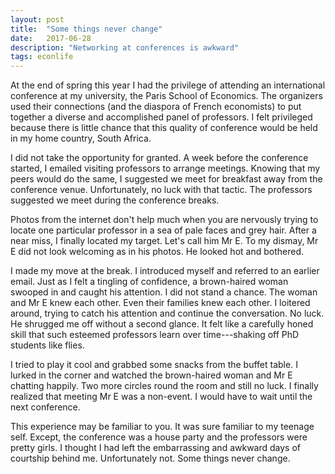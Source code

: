 ```yaml
---
layout: post
title:  "Some things never change"
date:   2017-06-28
description: "Networking at conferences is awkward"
tags: econlife
---
```

At the end of spring this year I had the privilege of attending an international conference at my university, the Paris School of Economics. The organizers used their connections (and the diaspora of French economists) to put together a diverse and accomplished panel of professors. I felt privileged because there is little chance that this quality of conference would be held in my home country, South Africa.

I did not take the opportunity for granted. A week before the conference started, I emailed visiting professors to arrange meetings. Knowing that my peers would do the same, I suggested we meet for breakfast away from the conference venue. Unfortunately, no luck with that tactic. The professors suggested we meet during the conference breaks.

Photos from the internet don't help much when you are nervously trying to locate one particular professor in a sea of pale faces and grey hair. After a near miss, I finally located my target. Let's call him Mr E. To my dismay, Mr E did not look welcoming as in his photos. He looked hot and bothered.

I made my move at the break. I introduced myself and referred to an earlier email. Just as I felt a tingling of confidence, a brown-haired woman swooped in and caught his attention. I did not stand a chance. The woman and Mr E knew each other. Even their families knew each other. I loitered around, trying to catch his attention and continue the conversation. No luck. He shrugged me off without a second glance. It felt like a carefully honed skill that such esteemed professors learn over time---shaking off PhD students like flies.

I tried to play it cool and grabbed some snacks from the buffet table. I lurked in the corner and watched the brown-haired woman and Mr E chatting happily. Two more circles round the room and still no luck. I finally realized that meeting Mr E was a non-event. I would have to wait until the next conference.

This experience may be familiar to you. It was sure familiar to my teenage self. Except, the conference was a house party and the professors were pretty girls. I thought I had left the embarrassing and awkward days of courtship behind me. Unfortunately not. Some things never change.
